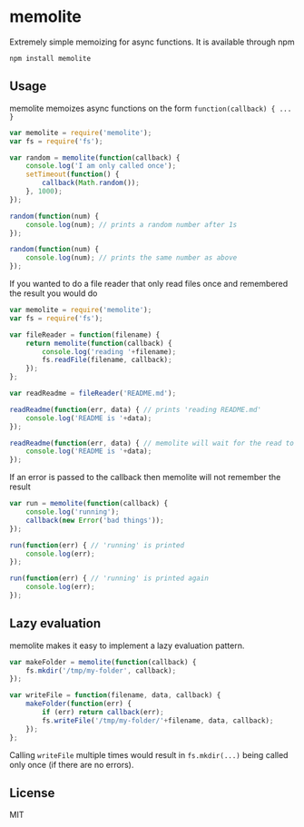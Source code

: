 # memolite

Extremely simple memoizing for async functions.
It is available through npm

	npm install memolite

## Usage

memolite memoizes async functions on the form `function(callback) { ... }`

``` js
var memolite = require('memolite');
var fs = require('fs');

var random = memolite(function(callback) {
	console.log('I am only called once');
	setTimeout(function() {
		callback(Math.random());
	}, 1000);
});

random(function(num) {
	console.log(num); // prints a random number after 1s
});

random(function(num) {
	console.log(num); // prints the same number as above
});
```

If you wanted to do a file reader that only read files once and remembered the result you would do

``` js
var memolite = require('memolite');
var fs = require('fs');

var fileReader = function(filename) {
	return memolite(function(callback) {
		console.log('reading '+filename);
		fs.readFile(filename, callback);
	});
};

var readReadme = fileReader('README.md');

readReadme(function(err, data) { // prints 'reading README.md'
	console.log('README is '+data);
});

readReadme(function(err, data) { // memolite will wait for the read to finish and return the data
	console.log('README is '+data);
});
```

If an error is passed to the callback then memolite will not remember the result

``` js
var run = memolite(function(callback) {
	console.log('running');
	callback(new Error('bad things'));
});

run(function(err) { // 'running' is printed
	console.log(err);
});

run(function(err) { // 'running' is printed again
	console.log(err);
});
```

## Lazy evaluation

memolite makes it easy to implement a lazy evaluation pattern.

``` js
var makeFolder = memolite(function(callback) {
	fs.mkdir('/tmp/my-folder', callback);
});

var writeFile = function(filename, data, callback) {
	makeFolder(function(err) {
		if (err) return callback(err);
		fs.writeFile('/tmp/my-folder/'+filename, data, callback);
	});
};
```

Calling `writeFile` multiple times would result in `fs.mkdir(...)` being called only once (if there are no errors).

## License

MIT